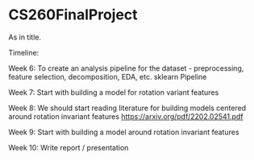 # CS260FinalProject

As in title.

Timeline:

Week 6: To create an analysis pipeline for the dataset - preprocessing, feature selection, decomposition, EDA, etc.
  sklearn Pipeline
  
Week 7: Start with building a model for rotation variant features

Week 8: We should start reading literature for building models centered around rotation invariant features
  https://arxiv.org/pdf/2202.02541.pdf
  
Week 9: Start with building a model around rotation invariant features

Week 10: Write report / presentation
